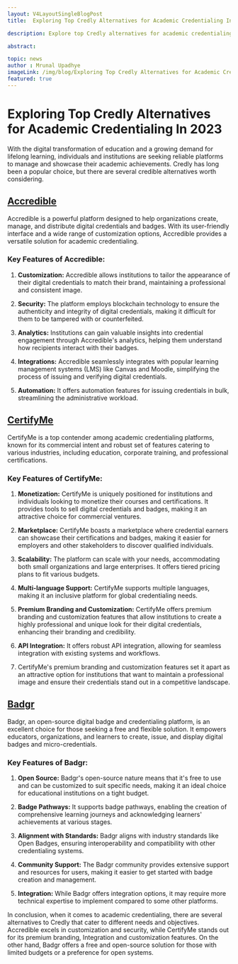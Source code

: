 ```yaml
---
layout: V4LayoutSingleBlogPost
title:  Exploring Top Credly Alternatives for Academic Credentialing In 2023

description: Explore top Credly alternatives for academic credentialing, including Accredible, CertifyMe, and Badgr.

abstract: 

topic: news
author : Mrunal Upadhye
imageLink: /img/blog/Exploring Top Credly Alternatives for Academic Credentialing In 2023.png
featured: true
---
```


# Exploring Top Credly Alternatives for Academic Credentialing In 2023

With the digital transformation of education and a growing demand for lifelong learning, individuals and institutions are seeking reliable platforms to manage and showcase their academic achievements. Credly has long been a popular choice, but there are several credible alternatives worth considering.

## <a href="https://www.accredible.com/"><u>Accredible</u></a>
Accredible is a powerful platform designed to help organizations create, manage, and distribute digital credentials and badges. With its user-friendly interface and a wide range of customization options, Accredible provides a versatile solution for academic credentialing.

### Key Features of Accredible:

1. <b>Customization:</b> Accredible allows institutions to tailor the appearance of their digital credentials to match their brand, maintaining a professional and consistent image.

1. <b>Security:</b> The platform employs blockchain technology to ensure the authenticity and integrity of digital credentials, making it difficult for them to be tampered with or counterfeited.

1. <b>Analytics:</b> Institutions can gain valuable insights into credential engagement through Accredible's analytics, helping them understand how recipients interact with their badges.

1. <b>Integrations:</b> Accredible seamlessly integrates with popular learning management systems (LMS) like Canvas and Moodle, simplifying the process of issuing and verifying digital credentials.

1. <b>Automation:</b> It offers automation features for issuing credentials in bulk, streamlining the administrative workload.

## <a href="http://certifyme.online/"><u>CertifyMe</u></a>
CertifyMe is a top contender among academic credentialing platforms, known for its commercial intent and robust set of features catering to various industries, including education, corporate training, and professional certifications.

### Key Features of CertifyMe:

1. <b>Monetization:</b> CertifyMe is uniquely positioned for institutions and individuals looking to monetize their courses and certifications. It provides tools to sell digital credentials and badges, making it an attractive choice for commercial ventures.

1. <b>Marketplace:</b> CertifyMe boasts a marketplace where credential earners can showcase their certifications and badges, making it easier for employers and other stakeholders to discover qualified individuals.

1. <b>Scalability:</b> The platform can scale with your needs, accommodating both small organizations and large enterprises. It offers tiered pricing plans to fit various budgets.

1. <b>Multi-language Support:</b> CertifyMe supports multiple languages, making it an inclusive platform for global credentialing needs.

1. <b>Premium Branding and Customization:</b> CertifyMe offers premium branding and customization features that allow institutions to create a highly professional and unique look for their digital credentials, enhancing their branding and credibility.

1. <b>API Integration:</b> It offers robust API integration, allowing for seamless integration with existing systems and workflows.

1. CertifyMe's premium branding and customization features set it apart as an attractive option for institutions that want to maintain a professional image and ensure their credentials stand out in a competitive landscape.

## <a href="https://badgr.com/"><u>Badgr</u></a>
Badgr, an open-source digital badge and credentialing platform, is an excellent choice for those seeking a free and flexible solution. It empowers educators, organizations, and learners to create, issue, and display digital badges and micro-credentials.

### Key Features of Badgr:

1. <b>Open Source:</b> Badgr's open-source nature means that it's free to use and can be customized to suit specific needs, making it an ideal choice for educational institutions on a tight budget.

1. <b>Badge Pathways:</b> It supports badge pathways, enabling the creation of comprehensive learning journeys and acknowledging learners' achievements at various stages.

1. <b>Alignment with Standards:</b> Badgr aligns with industry standards like Open Badges, ensuring interoperability and compatibility with other credentialing systems.

1. <b>Community Support:</b> The Badgr community provides extensive support and resources for users, making it easier to get started with badge creation and management.

1. <b>Integration:</b> While Badgr offers integration options, it may require more technical expertise to implement compared to some other platforms.

In conclusion, when it comes to academic credentialing, there are several alternatives to Credly that cater to different needs and objectives. Accredible excels in customization and security, while CertifyMe stands out for its premium branding, Integration and customization features. On the other hand, Badgr offers a free and open-source solution for those with limited budgets or a preference for open systems.
